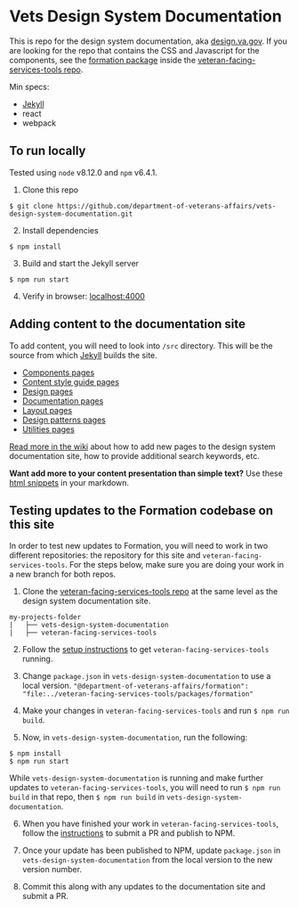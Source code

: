 # Vets Design System Documentation

This is repo for the design system documentation, aka [design.va.gov](https://design.va.gov). If you are looking for the repo that contains the CSS and Javascript for the components, see the [formation package](https://github.com/department-of-veterans-affairs/veteran-facing-services-tools/tree/master/packages/formation) inside the [veteran-facing-services-tools repo](https://github.com/department-of-veterans-affairs/veteran-facing-services-tools).

Min specs:
- [Jekyll](http://jekyllrb.com)
- react
- webpack

## To run locally

Tested using `node` v8.12.0 and `npm` v6.4.1.

1. Clone this repo
```
$ git clone https://github.com/department-of-veterans-affairs/vets-design-system-documentation.git
```

2. Install dependencies
```
$ npm install
```

3. Build and start the Jekyll server
```
$ npm run start
````

4. Verify in browser: [localhost:4000](http://localhost:4000/)

## Adding content to the documentation site

To add content, you will need to look into `/src` directory. This will be the source from which [Jekyll](http://jekyllrb.com) builds the site.

- [Components pages](https://github.com/department-of-veterans-affairs/vets-design-system-documentation/tree/master/src/_components)
- [Content style guide pages](https://github.com/department-of-veterans-affairs/vets-design-system-documentation/tree/master/src/_content-style-guide)
- [Design pages](https://github.com/department-of-veterans-affairs/vets-design-system-documentation/tree/master/src/_design)
- [Documentation pages](https://github.com/department-of-veterans-affairs/vets-design-system-documentation/tree/master/src/_documentation)
- [Layout pages](https://github.com/department-of-veterans-affairs/vets-design-system-documentation/tree/master/src/_layout)
- [Design patterns pages](https://github.com/department-of-veterans-affairs/vets-design-system-documentation/tree/master/src/_patterns)
- [Utilities pages](https://github.com/department-of-veterans-affairs/vets-design-system-documentation/tree/master/src/_utilities)

[Read more in the wiki](https://github.com/department-of-veterans-affairs/vets-design-system-documentation/wiki/Adding-content) about how to add new pages to the design system documentation site, how to provide additional search keywords, etc.

**Want add more to your content presentation than simple text?**
Use these [html snippets](https://github.com/department-of-veterans-affairs/vets-design-system-documentation/wiki/Writing-snippets) in your markdown.


## Testing updates to the Formation codebase on this site

In order to test new updates to Formation, you will need to work in two different repositories: the repository for this site and `veteran-facing-services-tools`. For the steps below, make sure you are doing your work in a new branch for both repos.

1. Clone the [veteran-facing-services-tools repo](https://github.com/department-of-veterans-affairs/veteran-facing-services-tools) at the same level as the design system documentation site.

```
my-projects-folder
|   ├── vets-design-system-documentation
|   ├── veteran-facing-services-tools
```

2. Follow the [setup instructions](https://github.com/department-of-veterans-affairs/veteran-facing-services-tools#setup) to get `veteran-facing-services-tools` running.

3. Change `package.json` in `vets-design-system-documentation` to use a local version. `"@department-of-veterans-affairs/formation": "file:../veteran-facing-services-tools/packages/formation"`

4. Make your changes in `veteran-facing-services-tools` and run `$ npm run build`.

5. Now, in `vets-design-system-documentation`, run the following:

  ```
  $ npm install
  $ npm run start
  ```

  While `vets-design-system-documentation` is running and make further updates to `veteran-facing-services-tools`, you will need to run `$ npm run build` in that repo, then `$ npm run build` in `vets-design-system-documentation`.

6. When you have finished your work in `veteran-facing-services-tools`, follow the [instructions](https://github.com/department-of-veterans-affairs/veteran-facing-services-tools#publishing-module-to-npm) to submit a PR and publish to NPM.

7. Once your update has been published to NPM, update `package.json` in `vets-design-system-documentation` from the local version to the new version number.

8. Commit this along with any updates to the documentation site and submit a PR.
